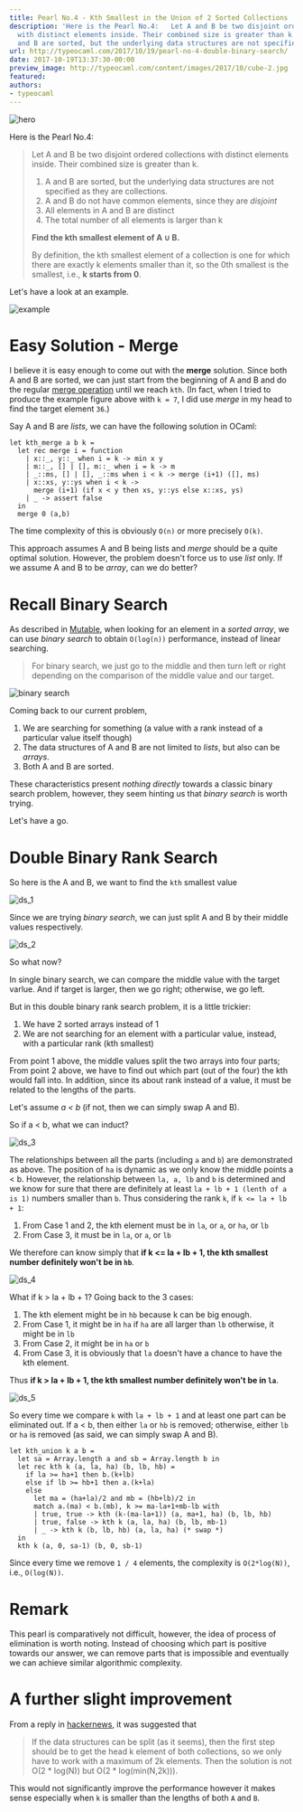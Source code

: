 ```yaml
---
title: Pearl No.4 - Kth Smallest in the Union of 2 Sorted Collections
description: 'Here is the Pearl No.4:   Let A and B be two disjoint ordered collections
  with distinct elements inside. Their combined size is greater than k.          A
  and B are sorted, but the underlying data structures are not specified as...'
url: http://typeocaml.com/2017/10/19/pearl-no-4-double-binary-search/
date: 2017-10-19T13:37:30-00:00
preview_image: http://typeocaml.com/content/images/2017/10/cube-2.jpg
featured:
authors:
- typeocaml
---
```


<p><img src="http://typeocaml.com/content/images/2017/10/cube-2-1.jpg#hero" alt="hero"/></p>

<p>Here is the Pearl No.4:</p>

<blockquote>
  <p>Let A and B be two disjoint ordered collections with distinct elements inside. Their combined size is greater than k. </p>
  
  <ol>
  <li>A and B are sorted, but the underlying data structures are not specified as they are collections.</li>
  <li>A and B do not have common elements, since they are <em>disjoint</em></li>
  <li>All elements in A and B are distinct</li>
  <li>The total number of all elements is larger than k</li>
  </ol>
  
  <p><strong>Find the kth smallest element of A &cup; B.</strong></p>
  
  <p>By definition, the kth smallest element of a collection is one for which there are exactly k elements smaller than it, so the 0th smallest is the smallest, i.e., <strong>k starts from 0</strong>.</p>
</blockquote>

<p>Let's have a look at an example.</p>

<p><img src="http://typeocaml.com/content/images/2015/12/example-4.jpg" alt="example"/></p>

<h1>Easy Solution - Merge</h1>

<p>I believe it is easy enough to come out with the <strong>merge</strong> solution. Since both A and B are sorted, we can just start from the beginning of A and B and do the regular <a href="http://typeocaml.com/2014/12/04/recursion-reloaded/">merge operation</a> until we reach <code>kth</code>. (In fact, when I tried to produce the example figure above with <code>k = 7</code>, I did use <em>merge</em> in my head to find the target element <code>36</code>.)</p>

<p>Say A and B are <em>lists</em>, we can have the following solution in OCaml:</p>

<pre><code class="ocaml">let kth_merge a b k =  
  let rec merge i = function
    | x::_, y::_ when i = k -&gt; min x y
    | m::_, [] | [], m::_ when i = k -&gt; m
    | _::ms, [] | [], _::ms when i &lt; k -&gt; merge (i+1) ([], ms)
    | x::xs, y::ys when i &lt; k -&gt; 
      merge (i+1) (if x &lt; y then xs, y::ys else x::xs, ys)
    | _ -&gt; assert false
  in
  merge 0 (a,b)
</code></pre>

<p>The time complexity of this is obviously <code>O(n)</code> or more precisely <code>O(k)</code>. </p>

<p>This approach assumes A and B being lists and <em>merge</em> should be a quite optimal solution. However, the problem doesn't force us to use <em>list</em> only. If we assume A and B to be <em>array</em>, can we do better?</p>

<h1>Recall Binary Search</h1>

<p>As described in <a href="http://typeocaml.com/2015/01/20/mutable/">Mutable</a>, when looking for an element in a <em>sorted array</em>, we can use <em>binary search</em> to obtain <code>O(log(n))</code> performance, instead of linear searching.</p>

<blockquote>
  <p>For binary search, we just go to the middle and then turn left or right depending on the comparison of the middle value and our target.</p>
</blockquote>

<p><img src="http://typeocaml.com/content/images/2015/12/binary_search.jpg" alt="binary search"/></p>

<p>Coming back to our current problem, </p>

<ol>
<li>We are searching for something (a value with a rank instead of a particular value itself though)  </li>
<li>The data structures of A and B are not limited to <em>lists</em>, but also can be <em>arrays</em>.  </li>
<li>Both A and B are sorted.</li>
</ol>

<p>These characteristics present <em>nothing directly</em> towards a classic binary search problem, however, they seem hinting us that <em>binary search</em> is worth trying. </p>

<p>Let's have a go.</p>

<h1>Double Binary Rank Search</h1>

<p>So here is the A and B, we want to find the <code>kth</code> smallest value</p>

<p><img src="http://typeocaml.com/content/images/2017/10/ds_1-2.jpg" alt="ds_1"/></p>

<p>Since we are trying <em>binary search</em>, we can just split A and B by their middle values respectively.</p>

<p><img src="http://typeocaml.com/content/images/2017/10/ds_2.jpg" alt="ds_2"/></p>

<p>So what now? </p>

<p>In single binary search, we can compare the middle value with the target varlue. And if target is larger, then we go right; otherwise, we go left. </p>

<p>But in this double binary rank search problem, it is a little trickier:</p>

<ol>
<li>We have 2 sorted arrays instead of 1  </li>
<li>We are not searching for an element with a particular value, instead, with a particular rank (kth smallest)</li>
</ol>

<p>From point 1 above, the middle values split the two arrays into four parts; From point 2 above, we have to find out which part (out of the four) the kth would fall into. In addition, since its about rank instead of a value, it must be related to the lengths of the parts.</p>

<p>Let's assume <em>a &lt; b</em> (if not, then we can simply swap A and B).</p>

<p>So if a &lt; b, what we can induct?</p>

<p><img src="http://typeocaml.com/content/images/2017/10/ds_3-9.jpg" alt="ds_3"/></p>

<p>The relationships between all the parts (including <code>a</code> and <code>b</code>) are demonstrated as above. The position of <code>ha</code> is dynamic as we only know the middle points a &lt; b. However, the relationship between <code>la, a, lb</code> and <code>b</code> is determined and we know for sure that there are definitely at least <code>la + lb + 1 (lenth of a is 1)</code> numbers smaller than <code>b</code>. Thus considering the rank <code>k</code>, if <code>k &lt;= la + lb + 1</code>:</p>

<ol>
<li>From Case 1 and 2, the kth element must be in <code>la</code>, or <code>a</code>, or <code>ha</code>, or <code>lb</code>  </li>
<li>From Case 3, it must be in <code>la</code>, or <code>a</code>, or <code>lb</code></li>
</ol>

<p>We therefore can know simply that <strong>if k &lt;= la + lb + 1, the kth smallest number definitely won't be in <code>hb</code></strong>.</p>

<p><img src="http://typeocaml.com/content/images/2017/10/ds_4-3.jpg" alt="ds_4"/></p>

<p>What if k &gt; la + lb + 1? Going back to the 3 cases:</p>

<ol>
<li>The kth element might be in <code>hb</code> because k can be big enough.  </li>
<li>From Case 1, it might be in <code>ha</code> if <code>ha</code> are all larger than <code>lb</code> otherwise, it might be in <code>lb</code>  </li>
<li>From Case 2, it might be in <code>ha</code> or <code>b</code>  </li>
<li>From Case 3, it is obviously that <code>la</code> doesn't have a chance to have the kth element.</li>
</ol>

<p>Thus <strong>if k &gt; la + lb + 1, the kth smallest number definitely won't be in <code>la</code></strong>.</p>

<p><img src="http://typeocaml.com/content/images/2017/10/ds_5.jpg" alt="ds_5"/></p>

<p>So every time we compare <code>k</code> with <code>la + lb + 1</code> and at least one part can be eliminated out. If a &lt; b, then either <code>la</code> or <code>hb</code> is removed; otherwise, either <code>lb</code> or <code>ha</code> is removed (as said, we can simply swap A and B).</p>

<pre><code class="ocaml">let kth_union k a b =  
  let sa = Array.length a and sb = Array.length b in
  let rec kth k (a, la, ha) (b, lb, hb) =
    if la &gt;= ha+1 then b.(k+lb)
    else if lb &gt;= hb+1 then a.(k+la)
    else  
      let ma = (ha+la)/2 and mb = (hb+lb)/2 in
      match a.(ma) &lt; b.(mb), k &gt;= ma-la+1+mb-lb with 
      | true, true -&gt; kth (k-(ma-la+1)) (a, ma+1, ha) (b, lb, hb)
      | true, false -&gt; kth k (a, la, ha) (b, lb, mb-1)
      | _ -&gt; kth k (b, lb, hb) (a, la, ha) (* swap *)
  in 
  kth k (a, 0, sa-1) (b, 0, sb-1)
</code></pre>

<p>Since every time we remove <code>1 / 4</code> elements, the complexity is <code>O(2*log(N))</code>, i.e., <code>O(log(N))</code>.</p>

<h1>Remark</h1>

<p>This pearl is comparatively not difficult, however, the idea of process of elimination is worth noting. Instead of choosing which part is positive towards our answer, we can remove parts that is impossible and eventually we can achieve similar algorithmic complexity. </p>

<h1>A further slight improvement</h1>

<p>From a reply in <a href="https://news.ycombinator.com/reply?id=15514451">hackernews</a>, it was suggested that</p>

<blockquote>
  <p>If the data structures can be split (as it seems), then the first step should be to get the head k element of both collections, so we only have to work with a maximum of 2k elements. Then the solution is not O(2 * log(N)) but O(2 * log(min(N,2k))).</p>
</blockquote>

<p>This would not significantly improve the performance however it makes sense especially when <code>k</code> is smaller than the lengths of both <code>A</code> and <code>B</code>. </p>
